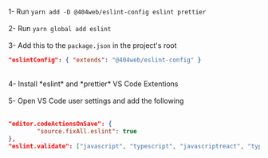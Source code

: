 1- Run `yarn add -D @404web/eslint-config eslint prettier`
</br>
</br>
2- Run `yarn global add eslint`
</br>
</br>
3- Add this to the `package.json` in the project's root 
```json
"eslintConfig": { "extends": "@404web/eslint-config" }
```
</br>
4- Install *eslint* and *prettier* VS Code Extentions
</br>
</br>
5- Open VS Code user settings and add the following
</br>
</br>

```json
"editor.codeActionsOnSave": {
		"source.fixAll.eslint": true
},
"eslint.validate": ["javascript", "typescript", "javascriptreact", "typescriptreact"]
```

